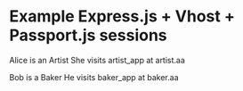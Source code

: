 # Example Express.js + Vhost + Passport.js sessions


Alice is an Artist
She visits artist_app at artist.aa

Bob is a Baker
He visits baker_app at baker.aa

